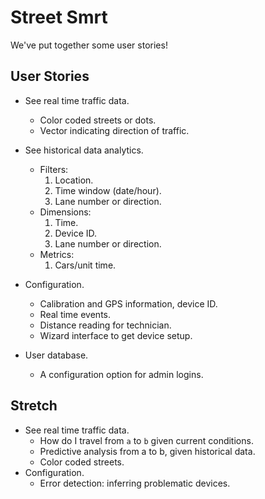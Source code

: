 # Street Smrt

We've put together some user stories!

## User Stories
+ See real time traffic data.
    + Color coded streets or dots.
    + Vector indicating direction of traffic.

+ See historical data analytics.
    + Filters:
        1. Location.
        2. Time window (date/hour).
        3. Lane number or direction.
    + Dimensions:
        1. Time.
        2. Device ID.
        3. Lane number or direction.
    + Metrics:
        1. Cars/unit time.

+ Configuration.
    + Calibration and GPS information, device ID.
    + Real time events.
    + Distance reading for technician.
    + Wizard interface to get device setup.

+ User database.
    + A configuration option for admin logins.

## Stretch
+ See real time traffic data.
    + How do I travel from `a` to `b` given current conditions.
    + Predictive analysis from a to b, given historical data.
    + Color coded streets.
+ Configuration.
    + Error detection: inferring problematic devices.
